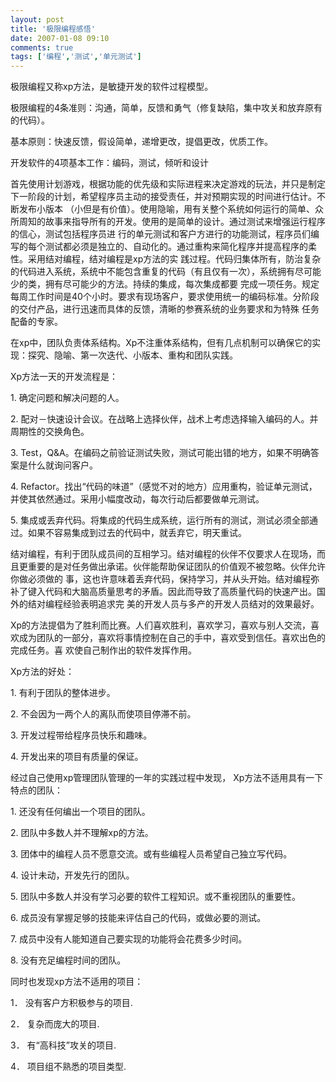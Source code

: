 ```yaml
---
layout: post
title: '极限编程感悟'
date: 2007-01-08 09:10
comments: true
tags: ['编程','测试','单元测试']
---
```


极限编程又称xp方法，是敏捷开发的软件过程模型。

极限编程的4条准则：沟通，简单，反馈和勇气（修复缺陷，集中攻关和放弃原有的代码）。

基本原则：快速反馈，假设简单，递增更改，提倡更改，优质工作。

开发软件的4项基本工作：编码，测试，倾听和设计

首先使用计划游戏，根据功能的优先级和实际进程来决定游戏的玩法，并只是制定下一阶段的计划，希望程序员主动的接受责任，并对预期实现的时间进行估计。不断发布小版本
（小但是有价值）。使用隐喻，用有关整个系统如何运行的简单、众所周知的故事来指导所有的开发。使用的是简单的设计。通过测试来增强运行程序的信心，测试包括程序员进
行的单元测试和客户方进行的功能测试，程序员们编写的每个测试都必须是独立的、自动化的。通过重构来简化程序并提高程序的柔性。采用结对编程，结对编程是xp方法的实
践过程。代码归集体所有，防治复杂的代码进入系统，系统中不能包含重复的代码（有且仅有一次），系统拥有尽可能少的类，拥有尽可能少的方法。持续的集成，每次集成都要
完成一项任务。规定每周工作时间是40个小时。要求有现场客户，要求使用统一的编码标准。分阶段的交付产品，进行迅速而具体的反馈，清晰的参赛系统的业务要求和为特殊
任务配备的专家。

在xp中，团队负责体系结构。Xp不注重体系结构，但有几点机制可以确保它的实现：探究、隐喻、第一次迭代、小版本、重构和团队实践。

Xp方法一天的开发流程是：

1\.  确定问题和解决问题的人。

2\.  配对－快速设计会议。在战略上选择伙伴，战术上考虑选择输入编码的人。并周期性的交换角色。

3\.  Test，Q&A。在编码之前验证测试失败，测试可能出错的地方，如果不明确答案是什么就询问客户。

4\.  Refactor。找出“代码的味道”（感觉不对的地方）应用重构，验证单元测试，并使其依然通过。采用小幅度改动，每次行动后都要做单元测试。

5\.  集成或丢弃代码。将集成的代码生成系统，运行所有的测试，测试必须全部通过。如果不容易集成到过去的代码中，就丢弃它，明天重试。

结对编程，有利于团队成员间的互相学习。结对编程的伙伴不仅要求人在现场，而且更重要的是对任务做出承诺。伙伴能帮助保证团队的价值观不被忽略。伙伴允许你做必须做的
事，这也许意味着丢弃代码，保持学习，并从头开始。结对编程弥补了键入代码和大脑高质量思考的矛盾。因此而导致了高质量代码的快速产出。国外的结对编程经验表明追求完
美的开发人员与多产的开发人员结对的效果最好。

Xp的方法提倡为了胜利而比赛。人们喜欢胜利，喜欢学习，喜欢与别人交流，喜欢成为团队的一部分，喜欢将事情控制在自己的手中，喜欢受到信任。喜欢出色的完成任务。喜
欢使自己制作出的软件发挥作用。

Xp方法的好处：

1\.  有利于团队的整体进步。

2\.  不会因为一两个人的离队而使项目停滞不前。

3\.  开发过程带给程序员快乐和趣味。

4\.  开发出来的项目有质量的保证。

经过自己使用xp管理团队管理的一年的实践过程中发现，  Xp方法不适用具有一下特点的团队：

1\.  还没有任何编出一个项目的团队。

2\.  团队中多数人并不理解xp的方法。

3\.  团体中的编程人员不愿意交流。或有些编程人员希望自己独立写代码。

4\.  设计未动，开发先行的团队。

5\.  团队中多数人并没有学习必要的软件工程知识。或不重视团队的重要性。

6\.  成员没有掌握足够的技能来评估自己的代码，或做必要的测试。

7\.  成员中没有人能知道自己要实现的功能将会花费多少时间。

8\.  没有充足编程时间的团队。

同时也发现xp方法不适用的项目：

1．  没有客户方积极参与的项目.

2．  复杂而庞大的项目.

3．  有“高科技”攻关的项目.

4．  项目组不熟悉的项目类型.

